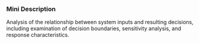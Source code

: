 ### Mini Description

Analysis of the relationship between system inputs and resulting decisions, including examination of decision boundaries, sensitivity analysis, and response characteristics.
